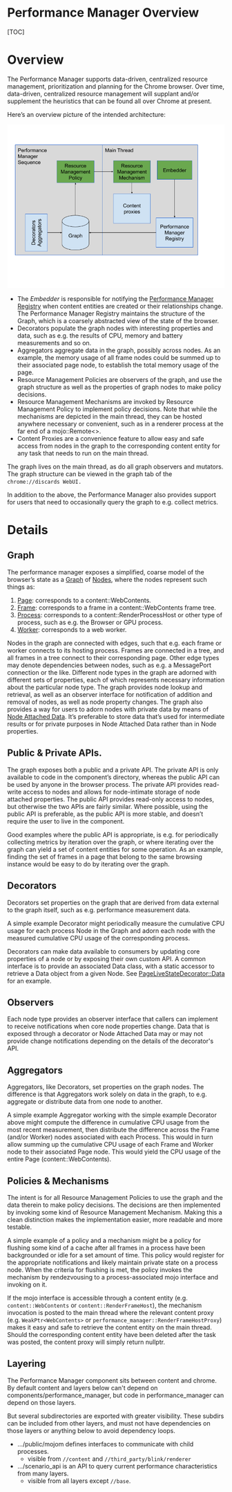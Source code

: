# Performance Manager Overview

[TOC]

# Overview

The Performance Manager supports data-driven, centralized resource management,
prioritization and planning for the Chrome browser. Over time, data-driven,
centralized resource management will supplant and/or supplement the heuristics
that can be found all over Chrome at present.

Here’s an overview picture of the intended architecture:

![Overview Image](doc/overview.png)

- The *Embedder* is responsible for notifying the
  [Performance Manager Registry](embedder/performance_manager_registry.h) when
  content entities are created or their relationships change. The Performance Manager
  Registry maintains the structure of the Graph, which is a coarsely abstracted view of the state
  of the browser.
- Decorators populate the graph nodes with interesting properties and data, such as e.g. the results
  of CPU, memory and battery measurements and so on.
- Aggregators aggregate data in the graph, possibly across nodes.
  As an example, the memory usage of all frame nodes could be summed up to their associated page
  node, to establish the total memory usage of the page.
- Resource Management Policies are observers of the graph, and use the graph structure as well as
  the properties of graph nodes to make policy decisions.
- Resource Management Mechanisms are invoked by Resource Management Policy to implement policy
  decisions.
  Note that while the mechanisms are depicted in the main thread, they can be hosted anywhere
  necessary or convenient, such as in a renderer process at the far end of a mojo::Remote<>.
- Content Proxies are a convenience feature to allow easy and safe access from nodes in the graph
  to the corresponding content entity for any task that needs to run on the main thread.

The graph lives on the main thread, as do all graph observers and mutators.
The graph structure can be viewed in the graph tab of the `chrome://discards WebUI.`

In addition to the above, the Performance Manager also provides support for
users that need to occasionally query the graph to e.g. collect metrics.

# Details

## Graph

The performance manager exposes a simplified, coarse model of the browser’s
state as a [Graph](public/graph/graph.h) of [Nodes](public/graph/node.h),
where the nodes represent such things as:
1. [Page](public/graph/page_node.h): corresponds to a content::WebContents.
1. [Frame](public/graph/frame_node.h): corresponds to a frame in a
   content::WebContents frame tree.
1. [Process](public/graph/process_node.h): corresponds to a content::RenderProcessHost or
   other type of process, such as e.g. the Browser or GPU process.
1. [Worker](public/graph/worker_node.h): corresponds to a web worker.

Nodes in the graph are connected with edges, such that e.g. each frame or worker
connects to its hosting process.
Frames are connected in a tree, and all frames in a tree connect to their
corresponding page.
Other edge types may denote dependencies between nodes, such as e.g. a
MessagePort connection or the like. Different node types in the graph are
adorned with different sets of properties, each of which represents necessary
information about the particular node type.
The graph provides node lookup and retrieval, as well as an observer interface
for notification of addition and removal of nodes, as well as node property
changes.
The graph also provides a way for users to adorn nodes with private data by means of
[Node Attached Data](public/graph/node_attached_data.h).
It’s preferable to store data that’s used for intermediate results or for
private purposes in Node Attached Data rather than in Node properties.

## Public & Private APIs.

The graph exposes both a public and a private API. The private API is only
available to code in the component’s directory, whereas the public API can be
used by anyone in the browser process. The private API provides read-write
access to nodes and allows for node-intimate storage of node attached
properties. The public API provides read-only access to nodes, but otherwise the
two APIs are fairly similar. Where possible, using the public API is preferable,
as the public API is more stable, and doesn’t require the user to live in the
component.

Good examples where the public API is appropriate, is e.g. for periodically
collecting metrics by iteration over the graph, or where iterating over the
graph can yield a set of content entities for some operation. As an example,
finding the set of frames in a page that belong to the same browsing instance
would be easy to do by iterating over the graph.

## Decorators

Decorators set properties on the graph that are derived from data external to
the graph itself, such as e.g. performance measurement data.

A simple example Decorator might periodically measure the cumulative CPU usage
for each process Node in the Graph and adorn each node with the measured
cumulative CPU usage of the corresponding process.

Decorators can make data available to consumers by updating core properties of
a node or by exposing their own custom API. A common interface is to provide an
associated Data class, with a static accessor to retrieve a Data object from a
given Node. See
[PageLiveStateDecorator::Data](public/decorators/page_live_state_decorator.h)
for an example.

## Observers

Each node type provides an observer interface that callers can implement to
receive notifications when core node properties change. Data that is exposed
through a decorator or Node Attached Data may or may not provide change
notifications depending on the details of the decorator's API.

## Aggregators

Aggregators, like Decorators, set properties on the graph nodes. The difference is that
Aggregators work solely on data in the graph, to e.g. aggregate or distribute data from
one node to another.

A simple example Aggregator working with the simple example Decorator above might
compute the difference in cumulative CPU usage from the most recent measurement,
then distribute the difference across the Frame (and/or Worker) nodes associated
with each Process.
This would in turn allow summing up the cumulative CPU usage of each Frame and
Worker node to their associated Page node. This would yield the CPU usage of
the entire Page (content::WebContents).

## Policies & Mechanisms

The intent is for all Resource Management Policies to use the graph and the data
therein to make policy decisions. The decisions are then implemented by invoking
some kind of Resource Management Mechanism. Making this a clean distinction
makes the implementation easier, more readable and more testable.

A simple example of a policy and a mechanism might be a policy for flushing some
kind of a cache after all frames in a process have been backgrounded or idle for
a set amount of time. This policy would register for the appropriate
notifications and likely maintain private state on a process node. When the
criteria for flushing is met, the policy invokes the mechanism by rendezvousing
to a process-associated mojo interface and invoking on it.

If the mojo interface is accessible through a content entity (e.g.
`content::WebContents` or `content::RenderFrameHost`), the mechanism invocation
is posted to the main thread where the relevant content proxy (e.g.
`WeakPtr<WebContents>` or `performance_manager::RenderFrameHostProxy`) makes it
easy and safe to retrieve the content entity on the main thread. Should the
corresponding content entity have been deleted after the task was posted, the
content proxy will simply return nullptr.

## Layering

The Performance Manager component sits between content and chrome. By default
content and layers below can't depend on components/performance_manager, but
code in performance_manager can depend on those layers.

But several subdirectories are exported with greater visibility. These subdirs
can be included from other layers, and must not have dependencies on those
layers or anything below to avoid dependency loops.

- .../public/mojom defines interfaces to communicate with child processes.
  - visible from `//content` and `//third_party/blink/renderer`
- .../scenario_api is an API to query current performance characteristics
  from many layers.
  - visible from all layers except `//base`.
